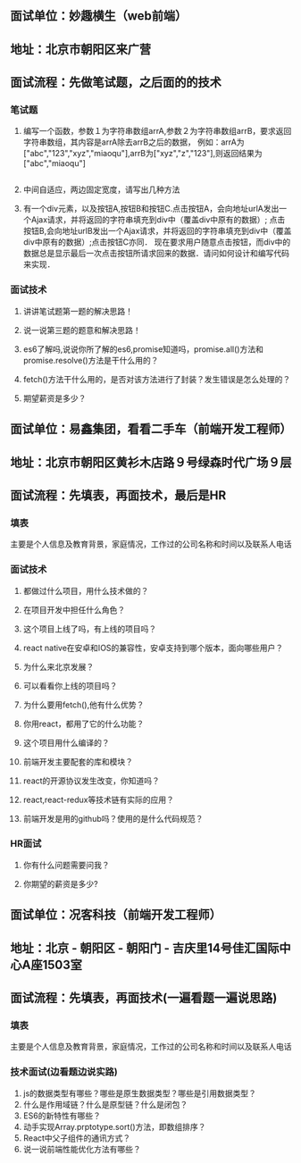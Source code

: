 ## 面试单位：妙趣横生（web前端）
## 地址：北京市朝阳区来广营
## 面试流程：先做笔试题，之后面的的技术
### 笔试题
1. 编写一个函数，参数１为字符串数组arrA,参数２为字符串数组arrB，要求返回字符串数组，其内容是arrA除去arrB之后的数据，
例如：arrA为["abc","123","xyz","miaoqu"],arrB为["xyz","z","123"],则返回结果为["abc","miaoqu"]
```js

```
2. 中间自适应，两边固定宽度，请写出几种方法　　

3. 有一个div元素，以及按钮A,按钮B和按钮C.点击按钮A，会向地址urlA发出一个Ajax请求，并将返回的字符串填充到div中（覆盖div中原有的数据）;
点击按钮B,会向地址urlB发出一个Ajax请求，并将返回的字符串填充到div中（覆盖div中原有的数据）;点击按钮C亦同．
现在要求用户随意点击按钮，而div中的数据总是显示最后一次点击按钮所请求回来的数据．请问如何设计和编写代码来实现．
### 面试技术
1. 讲讲笔试题第一题的解决思路！

2. 说一说第三题的题意和解决思路！

3. es6了解吗,说说你所了解的es6,promise知道吗，promise.all()方法和promise.resolve()方法是干什么用的？

4. fetch()方法干什么用的，是否对该方法进行了封装？发生错误是怎么处理的？

5. 期望薪资是多少？

## 面试单位：易鑫集团，看看二手车（前端开发工程师）
## 地址：北京市朝阳区黄衫木店路９号绿森时代广场９层
## 面试流程：先填表，再面技术，最后是HR
### 填表
主要是个人信息及教育背景，家庭情况，工作过的公司名称和时间以及联系人电话
### 面试技术
1. 都做过什么项目，用什么技术做的？

2. 在项目开发中担任什么角色？

3. 这个项目上线了吗，有上线的项目吗？

4. react native在安卓和IOS的兼容性，安卓支持到哪个版本，面向哪些用户？

5. 为什么来北京发展？

6. 可以看看你上线的项目吗？

7. 为什么要用fetch(),他有什么优势？

8. 你用react，都用了它的什么功能？

9. 这个项目用什么编译的？

10. 前端开发主要配套的库和模块？

11. react的开源协议发生改变，你知道吗？

12. react,react-redux等技术链有实际的应用？

13. 前端开发是用的github吗？使用的是什么代码规范？

### HR面试

1. 你有什么问题需要问我？

2. 你期望的薪资是多少?

## 面试单位：况客科技（前端开发工程师）
## 地址：北京 - 朝阳区 - 朝阳门 - 吉庆里14号佳汇国际中心A座1503室
## 面试流程：先填表，再面技术(一遍看题一遍说思路)
### 填表
主要是个人信息及教育背景，家庭情况，工作过的公司名称和时间以及联系人电话
### 技术面试(边看题边说实路)
1. js的数据类型有哪些？哪些是原生数据类型？哪些是引用数据类型？
2. 什么是作用域链？什么是原型链？什么是闭包？
3. ES6的新特性有哪些？
4. 动手实现Array.prptotype.sort()方法，即数组排序？
5. React中父子组件的通讯方式？
6. 说一说前端性能优化方法有哪些？

